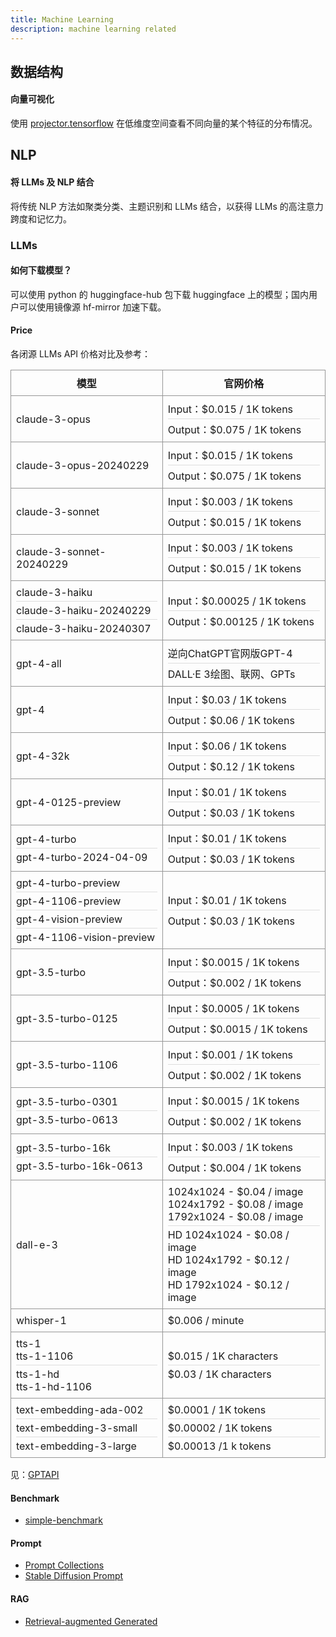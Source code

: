```yaml
---
title: Machine Learning
description: machine learning related
---
```


## 数据结构

#### 向量可视化

使用 [projector.tensorflow](https://projector.tensorflow.org/) 在低维度空间查看不同向量的某个特征的分布情况。

## NLP

#### 将 LLMs 及 NLP 结合

将传统 NLP 方法如聚类分类、主题识别和 LLMs 结合，以获得 LLMs 的高注意力跨度和记忆力。

### LLMs

#### 如何下载模型？

可以使用 python 的 huggingface-hub 包下载 huggingface 上的模型；国内用户可以使用镜像源 hf-mirror 加速下载。

#### Price

各闭源 LLMs API 价格对比及参考：

<table class="rate-table">
  <tbody>
    <tr>
      <th
        style="
          border: 1px solid rgb(150, 150, 150);
          padding: 8px;
          text-align: center;
        "
      >
        模型
      </th>
      <th
        style="
          border: 1px solid rgb(150, 150, 150);
          padding: 8px;
          text-align: center;
        "
      >
        官网价格
      </th>
    </tr>
    <tr>
      <td style="border: 1px solid rgb(150, 150, 150); padding: 8px">
        claude-3-opus
      </td>
      <td style="border: 1px solid rgb(150, 150, 150); padding: 8px">
        Input：$0.015 / 1K tokens
        <div style="border-top: 1px solid #ddd; margin: 4px 0"></div>
        Output：$0.075 / 1K tokens
      </td>
    </tr>
    <tr>
      <td style="border: 1px solid rgb(150, 150, 150); padding: 8px">
        claude-3-opus-20240229
      </td>
      <td style="border: 1px solid rgb(150, 150, 150); padding: 8px">
        Input：$0.015 / 1K tokens
        <div style="border-top: 1px solid #ddd; margin: 4px 0"></div>
        Output：$0.075 / 1K tokens
      </td>
    </tr>
    <tr>
      <td style="border: 1px solid rgb(150, 150, 150); padding: 8px">
        claude-3-sonnet
      </td>
      <td style="border: 1px solid rgb(150, 150, 150); padding: 8px">
        Input：$0.003 / 1K tokens
        <div style="border-top: 1px solid #ddd; margin: 4px 0"></div>
        Output：$0.015 / 1K tokens
      </td>
    </tr>
    <tr>
      <td style="border: 1px solid rgb(150, 150, 150); padding: 8px">
        claude-3-sonnet-20240229
      </td>
      <td style="border: 1px solid rgb(150, 150, 150); padding: 8px">
        Input：$0.003 / 1K tokens
        <div style="border-top: 1px solid #ddd; margin: 4px 0"></div>
        Output：$0.015 / 1K tokens
      </td>
    </tr>
    <tr>
      <td style="border: 1px solid rgb(150, 150, 150); padding: 8px">
        claude-3-haiku
        <div style="border-top: 1px solid #ddd; margin: 4px 0"></div>
        claude-3-haiku-20240229
        <div style="border-top: 1px solid #ddd; margin: 4px 0"></div>
        claude-3-haiku-20240307
      </td>
      <td style="border: 1px solid rgb(150, 150, 150); padding: 8px">
        Input：$0.00025 / 1K tokens
        <div style="border-top: 1px solid #ddd; margin: 4px 0"></div>
        Output：$0.00125 / 1K tokens
      </td>
    </tr>
    <tr>
      <td style="border: 1px solid rgb(150, 150, 150); padding: 8px">
        gpt-4-all
      </td>
      <td style="border: 1px solid rgb(150, 150, 150); padding: 8px">
        逆向ChatGPT官网版GPT-4
        <div style="border-top: 1px solid #ddd; margin: 4px 0"></div>
        DALL·E 3绘图、联网、GPTs
      </td>
    </tr>
    <tr>
      <td style="border: 1px solid rgb(150, 150, 150); padding: 8px">gpt-4</td>
      <td style="border: 1px solid rgb(150, 150, 150); padding: 8px">
        Input：$0.03 / 1K tokens
        <div style="border-top: 1px solid #ddd; margin: 4px 0"></div>
        Output：$0.06 / 1K tokens
      </td>
    </tr>
    <tr>
      <td style="border: 1px solid rgb(150, 150, 150); padding: 8px">
        gpt-4-32k
      </td>
      <td style="border: 1px solid rgb(150, 150, 150); padding: 8px">
        Input：$0.06 / 1K tokens
        <div style="border-top: 1px solid #ddd; margin: 4px 0"></div>
        Output：$0.12 / 1K tokens
      </td>
    </tr>
    <tr>
      <td style="border: 1px solid rgb(150, 150, 150); padding: 8px">
        gpt-4-0125-preview
      </td>
      <td style="border: 1px solid rgb(150, 150, 150); padding: 8px">
        Input：$0.01 / 1K tokens
        <div style="border-top: 1px solid #ddd; margin: 4px 0"></div>
        Output：$0.03 / 1K tokens
      </td>
    </tr>
    <tr>
      <td style="border: 1px solid rgb(150, 150, 150); padding: 8px">
        gpt-4-turbo
        <div style="border-top: 1px solid #ddd; margin: 4px 0"></div>
        gpt-4-turbo-2024-04-09
      </td>
      <td style="border: 1px solid rgb(150, 150, 150); padding: 8px">
        Input：$0.01 / 1K tokens
        <div style="border-top: 1px solid #ddd; margin: 4px 0"></div>
        Output：$0.03 / 1K tokens
      </td>
    </tr>
    <tr>
      <td style="border: 1px solid rgb(150, 150, 150); padding: 8px">
        gpt-4-turbo-preview
        <div style="border-top: 1px solid #ddd; margin: 4px 0"></div>
        gpt-4-1106-preview
        <div style="border-top: 1px solid #ddd; margin: 4px 0"></div>
        gpt-4-vision-preview
        <div style="border-top: 1px solid #ddd; margin: 4px 0"></div>
        gpt-4-1106-vision-preview
      </td>
      <td style="border: 1px solid rgb(150, 150, 150); padding: 8px">
        Input：$0.01 / 1K tokens
        <div style="border-top: 1px solid #ddd; margin: 4px 0"></div>
        Output：$0.03 / 1K tokens
      </td>
    </tr>
    <tr>
      <td style="border: 1px solid rgb(150, 150, 150); padding: 8px">
        gpt-3.5-turbo
      </td>
      <td style="border: 1px solid rgb(150, 150, 150); padding: 8px">
        Input：$0.0015 / 1K tokens
        <div style="border-top: 1px solid #ddd; margin: 4px 0"></div>
        Output：$0.002 / 1K tokens
      </td>
    </tr>
    <tr>
      <td style="border: 1px solid rgb(150, 150, 150); padding: 8px">
        gpt-3.5-turbo-0125
      </td>
      <td style="border: 1px solid rgb(150, 150, 150); padding: 8px">
        Input：$0.0005 / 1K tokens
        <div style="border-top: 1px solid #ddd; margin: 4px 0"></div>
        Output：$0.0015 / 1K tokens
      </td>
    </tr>
    <tr>
      <td style="border: 1px solid rgb(150, 150, 150); padding: 8px">
        gpt-3.5-turbo-1106
      </td>
      <td style="border: 1px solid rgb(150, 150, 150); padding: 8px">
        Input：$0.001 / 1K tokens
        <div style="border-top: 1px solid #ddd; margin: 4px 0"></div>
        Output：$0.002 / 1K tokens
      </td>
    </tr>
    <tr>
      <td style="border: 1px solid rgb(150, 150, 150); padding: 8px">
        gpt-3.5-turbo-0301
        <div style="border-top: 1px solid #ddd; margin: 4px 0"></div>
        gpt-3.5-turbo-0613
      </td>
      <td style="border: 1px solid rgb(150, 150, 150); padding: 8px">
        Input：$0.0015 / 1K tokens
        <div style="border-top: 1px solid #ddd; margin: 4px 0"></div>
        Output：$0.002 / 1K tokens
      </td>
    </tr>
    <tr>
      <td style="border: 1px solid rgb(150, 150, 150); padding: 8px">
        gpt-3.5-turbo-16k
        <div style="border-top: 1px solid #ddd; margin: 4px 0"></div>
        gpt-3.5-turbo-16k-0613
      </td>
      <td style="border: 1px solid rgb(150, 150, 150); padding: 8px">
        Input：$0.003 / 1K tokens
        <div style="border-top: 1px solid #ddd; margin: 4px 0"></div>
        Output：$0.004 / 1K tokens
      </td>
    </tr>
    <tr>
      <td style="border: 1px solid rgb(150, 150, 150); padding: 8px">
        dall-e-3
      </td>
      <td style="border: 1px solid rgb(150, 150, 150); padding: 8px">
        1024x1024 - $0.04 / image<br />
        1024x1792 - $0.08 / image<br />
        1792x1024 - $0.08 / image
        <div style="border-top: 1px solid #ddd; margin: 4px 0"></div>
        HD 1024x1024 - $0.08 / image<br />
        HD 1024x1792 - $0.12 / image<br />
        HD 1792x1024 - $0.12 / image
      </td>
    </tr>
    <tr>
      <td style="border: 1px solid rgb(150, 150, 150); padding: 8px">
        whisper-1
      </td>
      <td style="border: 1px solid rgb(150, 150, 150); padding: 8px">
        $0.006 / minute
      </td>
    </tr>
    <tr>
      <td style="border: 1px solid rgb(150, 150, 150); padding: 8px">
        tts-1<br />
        tts-1-1106
        <div style="border-top: 1px solid #ddd; margin: 4px 0"></div>
        tts-1-hd<br />
        tts-1-hd-1106
      </td>
      <td style="border: 1px solid rgb(150, 150, 150); padding: 8px">
        $0.015 / 1K characters<br />
        <div style="border-top: 1px solid #ddd; margin: 4px 0"></div>
        $0.03 / 1K characters<br />
      </td>
    </tr>
    <tr>
      <td style="border: 1px solid rgb(150, 150, 150); padding: 8px">
        text-embedding-ada-002
        <div style="border-top: 1px solid #ddd; margin: 4px 0"></div>
        text-embedding-3-small
        <div style="border-top: 1px solid #ddd; margin: 4px 0"></div>
        text-embedding-3-large
      </td>
      <td style="border: 1px solid rgb(150, 150, 150); padding: 8px">
        $0.0001 / 1K tokens
        <div style="border-top: 1px solid #ddd; margin: 4px 0"></div>
        $0.00002 / 1K tokens
        <div style="border-top: 1px solid #ddd; margin: 4px 0"></div>
        $0.00013 /1 k tokens
      </td>
    </tr>
  </tbody>
</table>

见：[GPTAPI](https://www.gptapi.us/)

<!-- [...$('.rate-table').querySelectorAll('tr th:nth-child(3), tr td:nth-child(3)')].forEach(x => x.remove()) -->

#### Benchmark

- [simple-benchmark](/maps/_machine-learning/benchmark/simple)

#### Prompt

- [Prompt Collections](/maps/_machine-learning/prompt/prompt)
- [Stable Diffusion Prompt](/maps/_machine-learning/image/stable-diffusion)

#### RAG

- [Retrieval-augmented Generated](/maps/_machine-learning/rag/rag)
